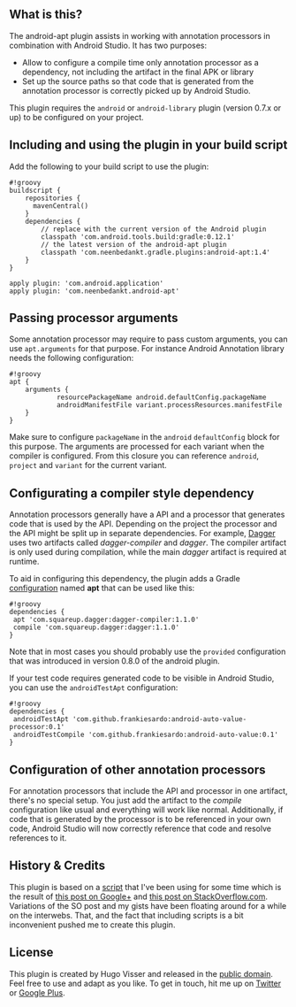 What is this?
---------------
The android-apt plugin assists in working with annotation processors in combination with Android Studio. It has two purposes:

* Allow to configure a compile time only annotation processor as a dependency, not including the artifact in the final APK or library
* Set up the source paths so that code that is generated from the annotation processor is correctly picked up by Android Studio.

This plugin requires the `android` or `android-library` plugin (version 0.7.x or up) to be configured on your project.

Including and using the plugin in your build script
---------------------------------------------------
Add the following to your build script to use the plugin:
```
#!groovy
buildscript {
    repositories {
      mavenCentral()
    }
    dependencies {
        // replace with the current version of the Android plugin
        classpath 'com.android.tools.build:gradle:0.12.1'
        // the latest version of the android-apt plugin
        classpath 'com.neenbedankt.gradle.plugins:android-apt:1.4'
    }
}

apply plugin: 'com.android.application'
apply plugin: 'com.neenbedankt.android-apt'
```

Passing processor arguments
---------------------------
Some annotation processor may require to pass custom arguments, you can use `apt.arguments` for that purpose.
For instance Android Annotation library needs the following configuration:

```
#!groovy
apt {
    arguments {
            resourcePackageName android.defaultConfig.packageName
            androidManifestFile variant.processResources.manifestFile
    }
}
```

Make sure to configure `packageName` in the `android` `defaultConfig` block for this purpose.
The arguments are processed for each variant when the compiler is configured. From this closure you can reference `android`, `project` and `variant` for the current variant.

Configurating a compiler style dependency
-----------------------------------------
Annotation processors generally have a API and a processor that generates code that is used by the API. Depending on the project the processor and the API might be split up in separate dependencies. For example, [Dagger][1] uses two artifacts called _dagger-compiler_ and _dagger_. The compiler artifact is only used during compilation, while the main _dagger_ artifact is required at runtime.

To aid in configuring this dependency, the plugin adds a Gradle [configuration][2] named **apt** that can be used like this:

```
#!groovy
dependencies {
 apt 'com.squareup.dagger:dagger-compiler:1.1.0'
 compile 'com.squareup.dagger:dagger:1.1.0'
}
```

Note that in most cases you should probably use the `provided` configuration that was introduced in version 0.8.0 of the android plugin.

If your test code requires generated code to be visible in Android Studio, you can use the `androidTestApt` configuration:

```
#!groovy
dependencies {
 androidTestApt 'com.github.frankiesardo:android-auto-value-processor:0.1'
 androidTestCompile 'com.github.frankiesardo:android-auto-value:0.1'
}
```

Configuration of other annotation processors
--------------------------------------------
For annotation processors that include the API and processor in one artifact, there's no special setup. You just add the artifact to the _compile_ configuration like usual and everything will work like normal. Additionally, if code that is generated by the processor is to be referenced in your own code, Android Studio will now correctly reference that code and resolve references to it.

[1]:http://square.github.io/dagger
[2]:http://www.gradle.org/docs/current/userguide/artifact_dependencies_tutorial.html

History & Credits
---------------
This plugin is based on a [script][6] that I've been using for some time which is the result of [this post on Google+][7] and [this post on StackOverflow.com][8].
Variations of the SO post and my gists have been floating around for a while on the interwebs. That, and the fact that including scripts is a bit inconvenient pushed me to create this plugin.

License
-------
This plugin is created by Hugo Visser and released in the [public domain][3]. Feel free to use and adapt as you like.
To get in touch, hit me up on [Twitter][4] or [Google Plus][5].

[3]:http://unlicense.org/
[4]:https://twitter.com/botteaap
[5]:https://google.com/+hugovisser
[6]:https://bitbucket.org/qbusict/android-gradle-scripts/src/686ce2301245ab1f0e6a32fb20b4d246ef742223/annotations.groovy?at=default
[7]:https://plus.google.com/+HugoVisser/posts/VtGYV8RHwmo
[8]:http://stackoverflow.com/questions/16683944/androidannotations-nothing-generated-empty-activity